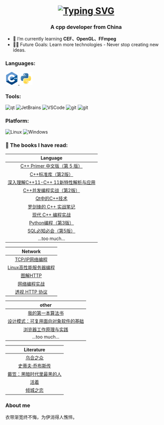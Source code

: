<h1 align="center"><a href="https://git.io/typing-svg"><img src="https://readme-typing-svg.demolab.com?font=Fira+Code&pause=1000&center=true&width=435&lines=Hi+%F0%9F%91%8B%2C+I'm+%E6%A5%9A%E8%8E%AB%E8%AF%86" alt="Typing SVG" /></a></h1>
<h3 align="center">A cpp developer from China</h3>

- 🌱 I’m currently learning **CEF、OpenGL、FFmpeg**
- 💪🏼 Future Goals: Learn more technologies - Never stop creating new ideas.



### Languages:

<p align="left"> 
  <a href="https://isocpp.org/" target="_blank" rel="noreferrer"> <img src="https://raw.githubusercontent.com/devicons/devicon/master/icons/cplusplus/cplusplus-original.svg" alt="cplusplus" width="40" height="40"/> </a> 
  <a href="https://www.python.org" target="_blank" rel="noreferrer"> <img src="https://raw.githubusercontent.com/devicons/devicon/master/icons/python/python-original.svg" alt="python" width="40" height="40"/> </a> </p>

### Tools:

<p>
  <img src="https://upload.wikimedia.org/wikipedia/commons/0/0b/Qt_logo_2016.svg" alt="qt" width="40" height="40"/>
  <img alt="JetBrains" src="https://resources.jetbrains.com/storage/products/jetbrains/img/meta/jetbrains_logo_300x300.png" width="40" height="40"/>
  <img alt="VSCode" src="https://upload.wikimedia.org/wikipedia/commons/9/9a/Visual_Studio_Code_1.35_icon.svg" width="40" height="40"/>
  <img src="https://www.vectorlogo.zone/logos/git-scm/git-scm-icon.svg" alt="git" width="40" height="40"/>
  <img src="https://cmake.org/wp-content/uploads/2019/05/cropped-cmake_512.png" alt="git" width="40" height="40"/>
  
</p>



### Platform:

<p>
<img alt="Linux" src="https://img.shields.io/badge/-Linux-black?logo=ubuntu&logoColor=white">
<img alt="Windows" src="https://img.shields.io/badge/-Windows-black?logo=windows10">
</p>


### 📄 The books I have read:
|                           Language                           |
| :----------------------------------------------------------: |
| [C++ Primer 中文版（第 5 版）](https://book.douban.com/subject/25708312/) |
| [C++标准库（第2版）](https://book.douban.com/subject/26419721/) |
| [深入理解C++11-C++ 11新特性解析与应用](https://book.douban.com/subject/24738301/) |
| [C++并发编程实战（第2版）](https://book.douban.com/subject/35653912/) |
|  [Qt中的C++技术](https://book.douban.com/subject/10812785/)  |
| [罗剑锋的 C++ 实战笔记](https://time.geekbang.org/column/intro/100051801) |
| [现代 C++ 编程实战 ](https://time.geekbang.org/column/intro/100040501) |
| [Python编程（第3版）](https://book.douban.com/subject/36365320/) |
| [SQL必知必会（第5版）](https://book.douban.com/subject/35167240/) |
|                        ...too much...                        |


|                           Network                            |
| :----------------------------------------------------------: |
| [TCP/IP网络编程](https://book.douban.com/subject/25911735/)  |
| [Linux高性能服务器编程](https://book.douban.com/subject/24722611/) |
|    [图解HTTP](https://book.douban.com/subject/25863515/)     |
| [网络编程实战](https://time.geekbang.org/column/intro/100032701) |
| [透视 HTTP 协议](https://time.geekbang.org/column/intro/100029001) |

|                            other                             |
| :----------------------------------------------------------: |
| [我的第一本算法书](https://book.douban.com/subject/30357170/) |
| [设计模式：可复用面向对象软件的基础](https://book.douban.com/subject/34262305/) |
| [浏览器工作原理与实践](https://time.geekbang.org/column/intro/100033601) |
|                        ...too much...                        |

|                          Literature                          |
| :----------------------------------------------------------: |
|    [乌合之众](https://book.douban.com/subject/30121482/)     |
| [史蒂夫·乔布斯传](https://book.douban.com/subject/6798611/)  |
| [戴笠：黑暗时代里最黑的人](https://book.douban.com/subject/34428637/) |
|       [活着](https://book.douban.com/subject/4913064/)       |
|     [倾城之恋](https://book.douban.com/subject/1985223/)     |


### About me
衣带渐宽终不悔，为伊消得人憔悴。
